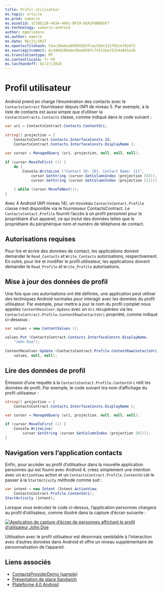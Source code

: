 ```yaml
---
title: Profil utilisateur
ms.topic: article
ms.prod: xamarin
ms.assetid: 1C58E12B-4634-4691-BF59-D5A3F6B0E6F7
ms.technology: xamarin-android
author: mgmclemore
ms.author: mamcle
ms.date: 06/21/2017
ms.openlocfilehash: 53ac30abea05095583fcac5ddc315f93ce7024f2
ms.sourcegitcommit: 6cd40d190abe38edd50fc74331be15324a845a28
ms.translationtype: MT
ms.contentlocale: fr-FR
ms.lasthandoff: 02/27/2018
---
```

# <a name="user-profile"></a>Profil utilisateur

Android prend en charge l’énumération des contacts avec le `ContactsContract` fournisseur depuis l’API de niveau 5. Par exemple, à la liste de contacts est aussi simple que d’utiliser la `ContactContracts.Contacts` classe, comme indiqué dans le code suivant :

```csharp
var uri = ContactsContract.Contacts.ContentUri;
           
string[] projection = {
    ContactsContract.Contacts.InterfaceConsts.Id,
    ContactsContract.Contacts.InterfaceConsts.DisplayName };
           
var cursor = ManagedQuery (uri, projection, null, null, null);
           
if (cursor.MoveToFirst ()) {
    do {
        Console.WriteLine ("Contact ID: {0}, Contact Name: {1}",
            cursor.GetString (cursor.GetColumnIndex (projection [0])),
            cursor.GetString (cursor.GetColumnIndex (projection [1])));
                   
    } while (cursor.MoveToNext());
}
```

Avec 4 Android (API niveau 14), un nouveau `ContactsContact.Profile` classe n’est disponible via le fournisseur ContactsContract. Le `ContactsContact.Profile` fournit l’accès à un profil personnel pour le propriétaire d’un appareil, ce qui inclut des données telles que le propriétaire du périphérique nom et numéro de téléphone de contact.

<a name="Required_Permissions" />

## <a name="required-permissions"></a>Autorisations requises

Pour lire et écrire des données de contact, les applications doivent demander le `Read_Contacts` et `Write_Contacts` autorisations, respectivement. En outre, pour lire et modifier le profil utilisateur, les applications doivent demander le `Read_Profile` et `Write_Profile` autorisations.

<a name="Updating_Profile_Data" />

## <a name="updating-profile-data"></a>Mise à jour des données de profil

Une fois que ces autorisations ont été définies, une application peut utiliser des techniques Android normales pour interagir avec les données du profil utilisateur. Par exemple, pour mettre à jour le nom du profil complet nous appelez `ContentResolver.Update` avec un `Uri` récupérées via les `ContactsContract.Profile.ContentRawContactsUri` propriété, comme indiqué ci-dessous :

```csharp
var values = new ContentValues ();
          
values.Put (ContactsContract.Contacts.InterfaceConsts.DisplayName,
    "John Doe");
           
ContentResolver.Update (ContactsContract.Profile.ContentRawContactsUri,
    values, null, null);
```

<a name="Reading_Profile_Data" />

## <a name="reading-profile-data"></a>Lire des données de profil

Émission d’une requête à la `ContactsContact.Profile.ContentUri` relit les données de profil. Par exemple, le code suivant lira nom d’affichage du profil utilisateur :

```csharp
string[] projection = {
    ContactsContract.Contacts.InterfaceConsts.DisplayName };
           
var cursor = ManagedQuery (uri, projection, null, null, null);

if (cursor.MoveToFirst ()) {
    Console.WriteLine(
        cursor.GetString (cursor.GetColumnIndex (projection [0])));
}
```

<a name="Navigating_to_the_People_App" />

## <a name="navigating-to-the-people-app"></a>Navigation vers l’application contacts

Enfin, pour accéder au profil d’utilisateur dans la nouvelle application personnes qui est fourni avec Android 4, créez simplement une intention avec un `ActionView` action et un `ContactsContract.Profile.ContentUri`et le passer à la `StartActivity` méthode comme suit :

```csharp
var intent = new Intent (Intent.ActionView,
    ContactsContract.Profile.ContentUri);           
StartActivity (intent);
```

Lorsque vous exécutez le code ci-dessus, l’application personnes chargera au profil d’utilisateur, comme illustré dans la capture d’écran suivante :

[![Application de capture d’écran de personnes affichant le profil d’utilisateur John Doe](user-profile-images/15-people-app.png)](user-profile-images/15-people-app.png)

Utilisation avec le profil utilisateur est désormais semblable à l’interaction avec d’autres données dans Android et offre un niveau supplémentaire de personnalisation de l’appareil.



## <a name="related-links"></a>Liens associés

- [ContactsProviderDemo (sample)](https://developer.xamarin.com/samples/monodroid/ContactsProviderDemo/)
- [Présentation de glace Sandwich](http://www.android.com/about/ice-cream-sandwich/)
- [Plateforme 4.0 Android](http://developer.android.com/sdk/android-4.0.html)
